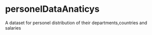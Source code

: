 # personelDataAnaticys
A dataset for personel distribution of their departments,countries and salaries
